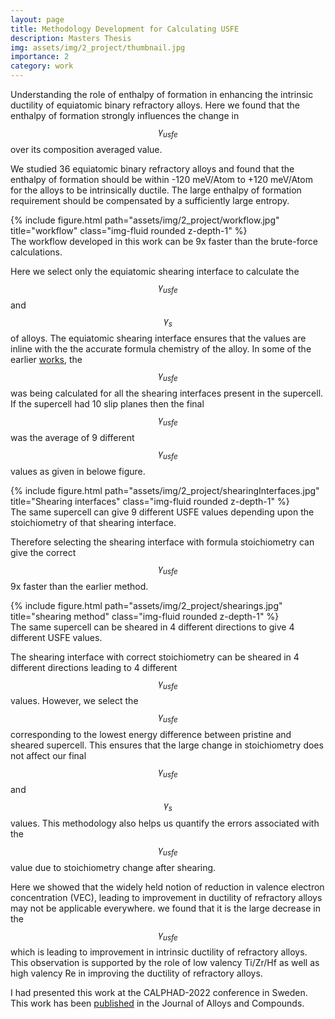 ```yaml
---
layout: page
title: Methodology Development for Calculating USFE 
description: Masters Thesis
img: assets/img/2_project/thumbnail.jpg
importance: 2
category: work
---
```


Understanding the role of enthalpy of formation in enhancing the intrinsic ductility of equiatomic binary refractory alloys. Here we found that the enthalpy of formation strongly influences the change in $$\gamma_{usfe}$$ over its composition averaged value.

We studied 36 equiatomic binary refractory alloys and found that the enthalpy of formation should be within -120 meV/Atom to +120 meV/Atom for the alloys to be intrinsically ductile. The large enthalpy of formation requirement should be compensated by a sufficiently large entropy.

<div class="row">
    <div class="col-sm mt-3 mt-md-0">
        {% include figure.html path="assets/img/2_project/workflow.jpg" title="workflow" class="img-fluid rounded z-depth-1" %}
    </div>
</div>
<div class="caption">
    The workflow developed in this work can be 9x faster than the brute-force calculations.
</div>

Here we select only the equiatomic shearing interface to calculate the $$\gamma_{usfe}$$ and $$\gamma_s$$ of alloys. The equiatomic shearing interface ensures that the values are inline with the the accurate formula chemistry of the alloy. In some of the earlier <a href="https://doi.org/10.1016/j.actamat.2021.116800">works</a>, the $$\gamma_{usfe}$$ was being calculated for all the shearing interfaces present in the supercell. If the supercell had 10 slip planes then the final $$\gamma_{usfe}$$ was the average of 9 different $$\gamma_{usfe}$$ values as given in belowe figure.

<div class="row justify-content-sm-center">
    <div class="col-sm-2 mt-3 mt-md-0">
        {% include figure.html path="assets/img/2_project/shearingInterfaces.jpg" title="Shearing interfaces" class="img-fluid rounded z-depth-1" %}
    </div>
</div>
<div class="caption">
	The same supercell can give 9 different USFE values depending upon the stoichiometry of that shearing interface.
</div>

Therefore selecting the shearing interface with formula stoichiometry can give the correct $$\gamma_{usfe}$$ 9x faster than the earlier method.

<div class="row">
    <div class="col-sm mt-3 mt-md-0">
        {% include figure.html path="assets/img/2_project/shearings.jpg" title="shearing method" class="img-fluid rounded z-depth-1" %}
    </div>
</div>
<div class="caption">
    The same supercell can be sheared in 4 different directions to give 4 different USFE values.
</div>

The shearing interface with correct stoichiometry can be sheared in 4 different directions leading to 4 different $$\gamma_{usfe}$$ values. However, we select the $$\gamma_{usfe}$$ corresponding to the lowest energy difference between pristine and sheared supercell. This ensures that the large change in stoichiometry does not affect our final $$\gamma_{usfe}$$ and $$\gamma_s$$ values. This methodology also helps us quantify the errors associated with the $$\gamma_{usfe}$$ value due to stoichiometry change after shearing.

Here we showed that the widely held notion of reduction in valence electron concentration (VEC), leading to improvement in ductility of refractory alloys may not be applicable everywhere. we found that it is the large decrease in the $$\gamma_{usfe}$$ which is leading to improvement in intrinsic ductility of refractory alloys. This observation is supported by the role of low valency Ti/Zr/Hf as well as high valency Re in improving the ductility of refractory alloys.

I had presented this work at the CALPHAD-2022 conference in Sweden. This work has been <a href="https://doi.org/10.1016/j.jallcom.2022.168597">published</a> in the Journal of Alloys and Compounds.
